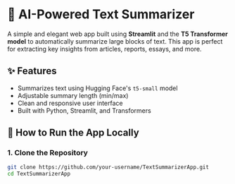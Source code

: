 # 🧠 AI-Powered Text Summarizer

A simple and elegant web app built using **Streamlit** and the **T5 Transformer model** to automatically summarize large blocks of text. This app is perfect for extracting key insights from articles, reports, essays, and more.

## ✨ Features

- Summarizes text using Hugging Face's `t5-small` model
- Adjustable summary length (min/max)
- Clean and responsive user interface
- Built with Python, Streamlit, and Transformers

## 🚀 How to Run the App Locally

### 1. Clone the Repository

```bash
git clone https://github.com/your-username/TextSummarizerApp.git
cd TextSummarizerApp
